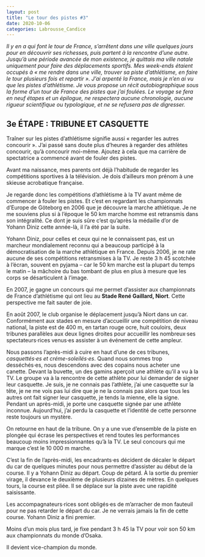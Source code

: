 ```yaml
---
layout: post
title: "Le tour des pistes #3"
date: 2020-10-06
categories: Labrousse_Candice
---
```


*Il y en a qui font le tour de France, s’arrêtent dans une ville quelques jours pour en découvrir ses richesses, puis partent à la rencontre d’une autre. Jusqu’à une période avancée de mon existence, je quittais ma ville natale uniquement pour faire des déplacements sportifs. Mes week-ends étaient occupés à « me rendre dans une ville, trouver sa piste d’athlétisme, en faire le tour plusieurs fois et repartir ». J’ai arpenté la France, mais je n’en ai vu que les pistes d’athlétisme. Je vous propose un récit autobiographique sous la forme d’un tour de France des pistes que j’ai foulées. Le voyage se fera en neuf étapes et un épilogue, ne respectera aucune chronologie, aucune rigueur scientifique ou typologique, et ne se refusera pas de digresser.*

## 3e ÉTAPE  : TRIBUNE ET CASQUETTE

Traîner sur les pistes d’athlétisme signifie aussi « regarder les autres concourir ». J’ai passé sans doute plus d’heures à regarder des athlètes concourir, qu’à concourir moi-même. Ajoutez à cela que ma carrière de spectatrice a commencé avant de fouler des pistes.

Avant ma naissance, mes parents ont déjà l’habitude de regarder les compétitions sportives à la télévision. Je dois d’ailleurs mon prénom à une skieuse acrobatique française.

Je regarde donc les compétitions d’athlétisme à la TV avant même de commencer à fouler les pistes. Et c’est en regardant les championnats d’Europe de Göteborg en 2006 que je découvre la marche athlétique. Je ne me souviens plus si à l’époque le 50 km marche homme est retransmis dans son intégralité. Ce dont je suis sûre c’est qu’après la médaille d’or de Yohann Diniz cette année-là, il l’a été par la suite.

Yohann Diniz, pour celles et ceux qui ne le connaissent pas, est un marcheur mondialement reconnu qui a beaucoup participé à la démocratisation de la marche athlétique en France. Depuis 2006, je ne rate aucune de ses compétitions retransmises à la TV. Je reste 3 h 45 scotchée à l’écran, souvent en pyjama – car le 50 km marche est la plupart du temps le matin – la mâchoire du bas tombant de plus en plus à mesure que les corps se désarticulent à l’image.

En 2007, je gagne un concours qui me permet d’assister aux championnats de France d’athlétisme qui ont lieu au **Stade René Gaillard, Niort**. Cette perspective me fait sauter de joie.

En août 2007, le club organise le déplacement jusqu’à Niort dans un car. Conformément aux stades en mesure d’accueillir une compétition de niveau national, la piste est de 400 m, en tartan rouge ocre, huit couloirs, deux tribunes parallèles aux deux lignes droites pour accueillir les nombreux·ses spectateurs·rices venus·es assister à un événement de cette ampleur.

Nous passons l’après-midi à cuire en haut d’une de ces tribunes, *casquettés·es et créme-soleilés·es*. Quand nous sommes trop desséchés·es, nous descendons avec des copains nous acheter une canette. Devant la buvette, un des gamins aperçoit une athlète qu’il a vu à la TV. Le groupe va à la rencontre de cette athlète pour lui demander de signer leur casquette. Je suis, je ne connais pas l’athlète, j’ai une casquette sur la tête, je ne me vois pas lui dire que je ne la connais pas alors que tous les autres ont fait signer leur casquette, je tends la mienne, elle la signe. Pendant un après-midi, je porte une casquette signée par une athlète inconnue. Aujourd’hui, j’ai perdu la casquette et l’identité de cette personne reste toujours un mystère.

On retourne en haut de la tribune. On y a une vue d’ensemble de la piste en plongée qui écrase les perspectives et rend toutes les performances beaucoup moins impressionnantes qu’à la TV. Le seul concours qui me marque c’est le 10 000 m marche.

C’est la fin de l’après-midi, les encadrants·es décident de décaler le départ du car de quelques minutes pour nous permettre d’assister au début de la course. Il y a Yohann Diniz au départ. Coup de pétard. À la sortie du premier virage, il devance le deuxième de plusieurs dizaines de mètres. En quelques tours, la course est pliée. Il se déplace sur la piste avec une rapidité saisissante.

Les accompagnateurs·rices sont obligés·es  de m’arracher de mon fauteuil pour ne pas retarder le départ du car. Je ne verrais jamais la fin de cette course. Yohann Diniz a fini premier.

Moins d’un mois plus tard, je fixe pendant 3 h 45 la TV pour voir son 50 km aux championnats du monde d’Osaka.

Il devient vice-champion du monde.
